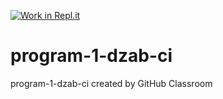 [![Work in Repl.it](https://classroom.github.com/assets/work-in-replit-14baed9a392b3a25080506f3b7b6d57f295ec2978f6f33ec97e36a161684cbe9.svg)](https://classroom.github.com/online_ide?assignment_repo_id=3264024&assignment_repo_type=AssignmentRepo)
# program-1-dzab-ci
program-1-dzab-ci created by GitHub Classroom
